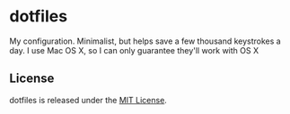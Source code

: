 # dotfiles

My configuration. Minimalist, but helps save a few thousand keystrokes a day. I use Mac OS X, so I can only guarantee they'll work with OS X

## License

dotfiles is released under the [MIT License](LICENSE).
